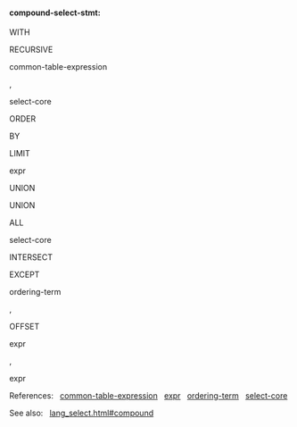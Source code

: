 #### compound\-select\-stmt:









WITH

RECURSIVE





common\-table\-expression






,




select\-core

ORDER



BY

LIMIT



expr








UNION

UNION



ALL





select\-core

INTERSECT

EXCEPT























ordering\-term

,













OFFSET



expr



,



expr




















  

References:   [common\-table\-expression](#common-table-expression)   [expr](#expr)   [ordering\-term](#ordering-term)   [select\-core](#select-core)  

See also:   [lang\_select.html\#compound](lang_select.html#compound)

